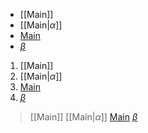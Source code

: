 * [[Main]]
* [[Main|$\alpha$]]
* [Main](Main.md)
* [$\beta$](Main.md)

1. [[Main]]
2. [[Main|$\alpha$]]
3. [Main](Main.md)
4. [$\beta$](Main.md)

> [[Main]]
> [[Main|$\alpha$]]
> [Main](Main.md)
> [$\beta$](Main.md)